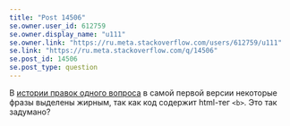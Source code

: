 ```yaml
---
title: "Post 14506"
se.owner.user_id: 612759
se.owner.display_name: "u111"
se.owner.link: "https://ru.meta.stackoverflow.com/users/612759/u111"
se.link: "https://ru.meta.stackoverflow.com/q/14506"
se.post_id: 14506
se.post_type: question
---
```

<p>В <a href="https://ru.stackoverflow.com/posts/1323201/revisions">истории правок одного вопроса</a> в самой первой версии некоторые фразы выделены жирным, так как код содержит html-тег <code>&lt;b&gt;</code>. Это так задумано?</p>
